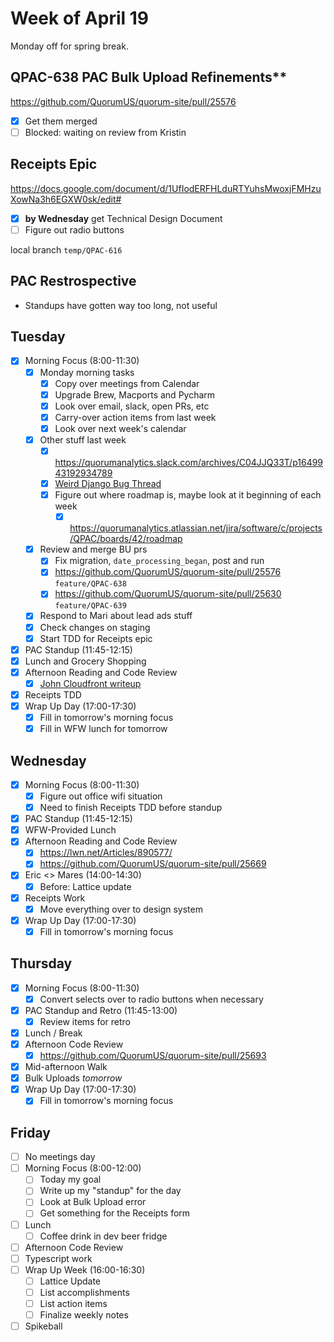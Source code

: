 # Week of April 19
Monday off for spring break.

## QPAC-638 PAC Bulk Upload Refinements**
https://github.com/QuorumUS/quorum-site/pull/25576
 - [x] Get them merged
 - [ ] Blocked: waiting on review from Kristin

## Receipts Epic
https://docs.google.com/document/d/1UfIodERFHLduRTYuhsMwoxjFMHzuXowNa3h6EGXW0sk/edit#
 - [x] **by Wednesday** get Technical Design Document
 - [ ] Figure out radio buttons

local branch `temp/QPAC-616`

## PAC Restrospective
 - Standups have gotten way too long, not useful

## Tuesday
 - [x] Morning Focus (8:00-11:30)
	 - [x] Monday morning tasks
		 - [x] Copy over meetings from Calendar
		 - [x] Upgrade Brew, Macports and Pycharm
		 - [x] Look over email, slack, open PRs, etc
		 - [x] Carry-over action items from last week
		 - [x] Look over next week's calendar
	 - [x] Other stuff last week
		- [x] https://quorumanalytics.slack.com/archives/C04JJQ33T/p1649943192934789
		- [x] [Weird Django Bug Thread](https://quorumanalytics.slack.com/archives/C3M9KKV9B/p1649866724847769)
	   - [x] Figure out where roadmap is, maybe look at it beginning of each week
		   - [x] https://quorumanalytics.atlassian.net/jira/software/c/projects/QPAC/boards/42/roadmap
   - [x] Review and merge BU prs
	   - [x] Fix migration, `date_processing_began`, post and run
	   - [x] https://github.com/QuorumUS/quorum-site/pull/25576 `feature/QPAC-638`
	   - [x] https://github.com/QuorumUS/quorum-site/pull/25630 `feature/QPAC-639`
   - [x] Respond to Mari about lead ads stuff
   - [x] Check changes on staging
   - [x] Start TDD for Receipts epic
 - [x] PAC Standup (11:45-12:15)
 - [x] Lunch and Grocery Shopping
 - [x] Afternoon Reading and Code Review
	 - [x] [John Cloudfront writeup](https://quorumanalytics.slack.com/archives/C02KT32SJ4F/p1649979631288389)
 - [x] Receipts TDD
 - [x] Wrap Up Day (17:00-17:30)
	 - [x] Fill in tomorrow's morning focus
	 - [x] Fill in WFW lunch for tomorrow

## Wednesday
 - [x] Morning Focus (8:00-11:30)
	 - [x] Figure out office wifi situation
	 - [x] Need to finish Receipts TDD before standup
 - [x] PAC Standup (11:45-12:15)
 - [x] WFW-Provided Lunch
 - [x] Afternoon Reading and Code Review
	 - [x] https://lwn.net/Articles/890577/
	 - [x] https://github.com/QuorumUS/quorum-site/pull/25669
 - [x] Eric <> Mares (14:00-14:30)
	 - [x] Before: Lattice update
 - [x] Receipts Work
	 - [x] Move everything over to design system
 - [x] Wrap Up Day (17:00-17:30)
	 - [x] Fill in tomorrow's morning focus

## Thursday
 - [x] Morning Focus (8:00-11:30)
	 - [x] Convert selects over to radio buttons when necessary
 - [x] PAC Standup and Retro (11:45-13:00)
	 - [x] Review items for retro
 - [x] Lunch / Break
 - [x] Afternoon Code Review
	 - [x] https://github.com/QuorumUS/quorum-site/pull/25693
 - [x] Mid-afternoon Walk
 - [x] Bulk Uploads *tomorrow*
 - [x] Wrap Up Day (17:00-17:30)
	 - [x] Fill in tomorrow's morning focus

## Friday
 - [ ] No meetings day
 - [ ] Morning Focus (8:00-12:00)
	 - [ ] Today my goal
	 - [ ] Write up my "standup" for the day
	 - [ ] Look at Bulk Upload error
	 - [ ] Get something for the Receipts form
 - [ ] Lunch
	 - [ ] Coffee drink in dev beer fridge
 - [ ] Afternoon Code Review
 - [ ] Typescript work
 - [ ] Wrap Up Week (16:00-16:30)
	 - [ ] Lattice Update
	 - [ ] List accomplishments
	 - [ ] List action items
	 - [ ] Finalize weekly notes
 - [ ] Spikeball